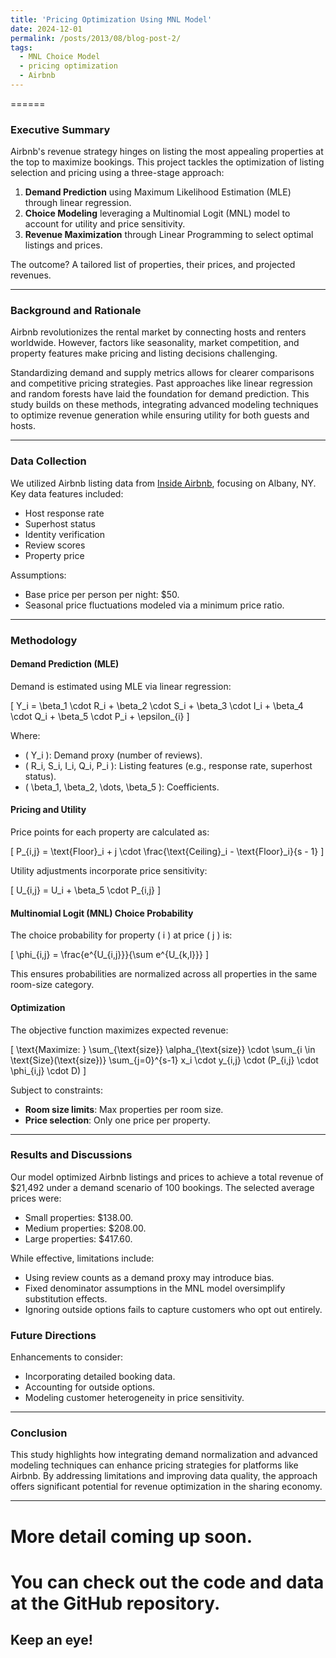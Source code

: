 ```yaml
---
title: 'Pricing Optimization Using MNL Model'
date: 2024-12-01
permalink: /posts/2013/08/blog-post-2/
tags:
  - MNL Choice Model
  - pricing optimization
  - Airbnb
---
```


======

### Executive Summary
Airbnb's revenue strategy hinges on listing the most appealing properties at the top to maximize bookings. This project tackles the optimization of listing selection and pricing using a three-stage approach: 

1. **Demand Prediction** using Maximum Likelihood Estimation (MLE) through linear regression.
2. **Choice Modeling** leveraging a Multinomial Logit (MNL) model to account for utility and price sensitivity.
3. **Revenue Maximization** through Linear Programming to select optimal listings and prices.

The outcome? A tailored list of properties, their prices, and projected revenues.

---

### Background and Rationale
Airbnb revolutionizes the rental market by connecting hosts and renters worldwide. However, factors like seasonality, market competition, and property features make pricing and listing decisions challenging.

Standardizing demand and supply metrics allows for clearer comparisons and competitive pricing strategies. Past approaches like linear regression and random forests have laid the foundation for demand prediction. This study builds on these methods, integrating advanced modeling techniques to optimize revenue generation while ensuring utility for both guests and hosts.

---

### Data Collection
We utilized Airbnb listing data from [Inside Airbnb](https://insideairbnb.com/get-the-data/), focusing on Albany, NY. Key data features included:

- Host response rate
- Superhost status
- Identity verification
- Review scores
- Property price

Assumptions:
- Base price per person per night: $50.
- Seasonal price fluctuations modeled via a minimum price ratio.

---

### Methodology

#### **Demand Prediction (MLE)**
Demand is estimated using MLE via linear regression:

\[
Y_i = \beta_1 \cdot R_i + \beta_2 \cdot S_i + \beta_3 \cdot I_i + \beta_4 \cdot Q_i + \beta_5 \cdot P_i + \epsilon_{i}
\]

Where:
- \( Y_i \): Demand proxy (number of reviews).
- \( R_i, S_i, I_i, Q_i, P_i \): Listing features (e.g., response rate, superhost status).
- \( \beta_1, \beta_2, \dots, \beta_5 \): Coefficients.

#### **Pricing and Utility**
Price points for each property are calculated as:

\[
P_{i,j} = \text{Floor}_i + j \cdot \frac{\text{Ceiling}_i - \text{Floor}_i}{s - 1}
\]

Utility adjustments incorporate price sensitivity:

\[
U_{i,j} = U_i + \beta_5 \cdot P_{i,j}
\]

#### **Multinomial Logit (MNL) Choice Probability**
The choice probability for property \( i \) at price \( j \) is:

\[
\phi_{i,j} = \frac{e^{U_{i,j}}}{\sum e^{U_{k,l}}}
\]

This ensures probabilities are normalized across all properties in the same room-size category.

#### **Optimization**
The objective function maximizes expected revenue:

\[
\text{Maximize: } \sum_{\text{size}} \alpha_{\text{size}} \cdot \sum_{i \in \text{Size}(\text{size})} \sum_{j=0}^{s-1} x_i \cdot y_{i,j} \cdot (P_{i,j} \cdot \phi_{i,j} \cdot D)
\]

Subject to constraints:
- **Room size limits**: Max properties per room size.
- **Price selection**: Only one price per property.

---

### Results and Discussions
Our model optimized Airbnb listings and prices to achieve a total revenue of $21,492 under a demand scenario of 100 bookings. The selected average prices were:
- Small properties: $138.00.
- Medium properties: $208.00.
- Large properties: $417.60.

While effective, limitations include:
- Using review counts as a demand proxy may introduce bias.
- Fixed denominator assumptions in the MNL model oversimplify substitution effects.
- Ignoring outside options fails to capture customers who opt out entirely.

### Future Directions
Enhancements to consider:
- Incorporating detailed booking data.
- Accounting for outside options.
- Modeling customer heterogeneity in price sensitivity.

---

### Conclusion
This study highlights how integrating demand normalization and advanced modeling techniques can enhance pricing strategies for platforms like Airbnb. By addressing limitations and improving data quality, the approach offers significant potential for revenue optimization in the sharing economy.

---

More detail coming up soon. 
======

You can check out the code and data at the GitHub repository. 
======

Keep an eye!
------